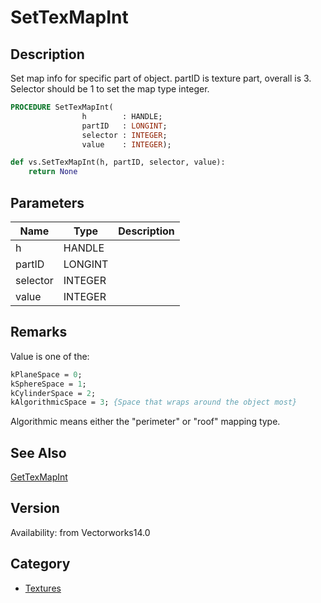 # SetTexMapInt

## Description
Set map info for specific part of object. partID is texture part, overall is 3. Selector should be 1 to set the map type integer.

```pascal
PROCEDURE SetTexMapInt(
				h        : HANDLE;
				partID   : LONGINT;
				selector : INTEGER;
				value    : INTEGER);
```

```python
def vs.SetTexMapInt(h, partID, selector, value):
    return None
```

## Parameters
|Name|Type|Description|
|---|---|---|
|h|HANDLE|   |
|partID|LONGINT|   |
|selector|INTEGER|   |
|value|INTEGER|   |

## Remarks
Value is one of the:
```pascal
kPlaneSpace = 0;
kSphereSpace = 1;
kCylinderSpace = 2;
kAlgorithmicSpace = 3; {Space that wraps around the object most}
```

Algorithmic means either the "perimeter" or "roof" mapping type.

## See Also
[GetTexMapInt](GetTexMapInt.md)

## Version
Availability: from Vectorworks14.0

## Category
* [Textures](../Categories/Textures.md)
